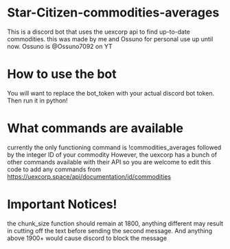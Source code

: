# Star-Citizen-commodities-averages
This is a discord bot that uses the uexcorp api to find up-to-date commodities. this was made by me and Ossuno for personal use up until now. Ossuno is @Ossuno7092 on YT
# How to use the bot
You will want to replace the bot_token with your actual discord bot token. Then run it in python!
# What commands are available
currently the only functioning command is     !commodities_averages     followed by the integer ID of your commodity
However, the uexcorp has a bunch of other commands available with their API so you are welcome to edit this code to add any commands from https://uexcorp.space/api/documentation/id/commodities
# Important Notices!
the chunk_size function should remain at 1800, anything different may result in cutting off the text before sending the second message. And anything above 1900+ would cause discord to block the message
